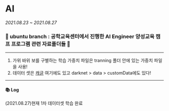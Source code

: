# AI
_2021.08.23 ~ 2021.08.27_   
### :purple_heart: ubuntu branch : 공학교육센터에서 진행한 AI Engineer 양성교육 캠프 프로그램 관련 자료폴더들 :yellow_heart: 

---   

1. 가위 바위 보를 구별하는 학습 가중치 파일은 tranning 폴더 안에 있는 가중치 파일을 사용!
2. 데이터 셋은 [캐글](https://www.kaggle.com/uijeongjeon/ai-team) 여기에도 있고 darknet > data > customData에도 있다!   

---
#### :books: Log
(2021.08.27)현재 1차 데이터셋 학습 완료 

